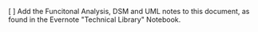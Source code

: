[ ] Add the Funcitonal Analysis, DSM and UML notes to this document, as found in the Evernote "Technical Library" Notebook.

